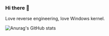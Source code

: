 ### Hi there 👋
Love reverse engineering, love Windows kernel.

![Anurag's GitHub stats](https://github-readme-stats.vercel.app/api?username=coldpon&show_icons=true)
